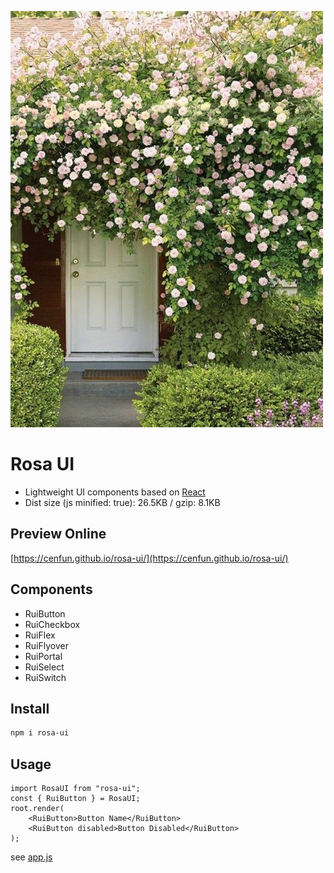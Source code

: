 ![](/scripts/rosa.jpg)

# Rosa UI
- Lightweight UI components based on [React](https://github.com/facebook/react/)
- Dist size (js minified: true): 26.5KB / gzip: 8.1KB

## Preview Online
[https://cenfun.github.io/rosa-ui/](https://cenfun.github.io/rosa-ui/)

## Components
* RuiButton  
* RuiCheckbox  
* RuiFlex  
* RuiFlyover  
* RuiPortal  
* RuiSelect  
* RuiSwitch  

## Install
```sh
npm i rosa-ui
```

## Usage
```
import RosaUI from "rosa-ui";
const { RuiButton } = RosaUI;
root.render(
    <RuiButton>Button Name</RuiButton>
    <RuiButton disabled>Button Disabled</RuiButton>
);
```
see [app.js](/packages/app/src/app.js)
